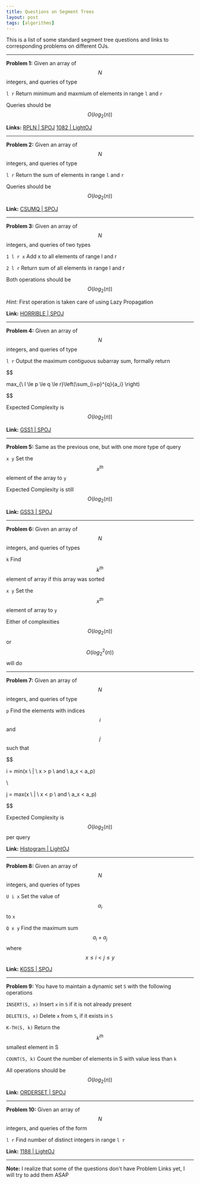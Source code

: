 ```yaml
---
title: Questions on Segment Trees
layout: post
tags: [algorithms]
---
```


This is a list of some standard segment tree questions and links to corresponding problems on different OJs.

---

**Problem 1:** Given an array of $$N$$ integers, and queries of type

`l r`  Return minimum and maxmium of elements in range `l` and `r`

Queries should be $$O(log_2(n))$$

**Links:** [RPLN \| SPOJ](http://www.spoj.com/problems/RPLN/) [1082 \| LightOJ](http://lightoj.com/volume_showproblem.php?problem=1082)

---

**Problem 2:** Given an array of $$N$$ integers, and queries of type

`l r`  Return the sum of elements in range `l` and `r`

Queries should be $$O(log_2(n))$$

**Link:** [CSUMQ \| SPOJ](http://www.spoj.com/problems/CSUMQ/)

---

**Problem 3:** Given an array of $$N$$ integers, and queries of two types

`1 l r x`  Add x to all elements of range l and r


`2 l r` Return sum of all elements in range l and r

Both operations should be $$O(log_2(n))$$

*Hint:* First operation is taken care of using Lazy Propagation

**Link:** [HORRIBLE \| SPOJ](http://www.spoj.com/problems/HORRIBLE/)

---

**Problem 4:** Given an array of $$N$$ integers, and queries of type

`l r`  Output the maximum contiguous subarray sum, formally return

$$

max_{\ l \le p \le q \le r}\left(\sum_{i=p}^{q}{a_i} \right)

$$

Expected Complexity is $$O(log_2(n))$$

**Link:** [GSS1 \| SPOJ](http://www.spoj.com/problems/GSS1/)

---

**Problem 5:** Same as the previous one, but with one more type of query

`x y` Set the $$x^{th}$$ element of the array to `y`

Expected Complexity is still $$O(log_2(n))$$

**Link:** [GSS3 \| SPOJ](http://www.spoj.com/problems/GSS3/)

---

**Problem 6:** Given an array of $$N$$ integers, and queries of types

`k`  Find $$k^{th}$$ element of array if this array was sorted

`x y` Set the $$x^{th}$$ element of array to `y`

Either of complexities $$O(log_2(n))$$ or $$O(log_2^2(n))$$ will do

---

**Problem 7:** Given an array of $$N$$ integers, and queries of type

`p` Find the elements with indices $$i$$ and $$j$$ such that

$$

i = min(x \ | \ x > p \ and \ a_x < a_p)

\\

j = max(x \ | \ x < p \ and \ a_x < a_p)

$$

Expected Complexity is $$O(log_2(n))$$ per query

**Link:** [Histogram \| LightOJ](http://lightoj.com/volume_showproblem.php?problem=1083)

---

**Problem 8:** Given an array of $$N$$ integers, and queries of types

`U i x`   Set the value of $$a_i$$ to `x`

`Q x y`   Find the maximum sum $$a_i + a_j$$ where $$x \le i \lt j \le y$$

**Link:** [KGSS \| SPOJ](http://spoj.com/problems/KGSS)

---

**Problem 9:** You have to maintain a dynamic set `S` with the following operations

`INSERT(S, x)`   Insert `x` in `S` if it is not already present

`DELETE(S, x)`   Delete `x` from `S`, if it exists in `S`

`K-TH(S, k)`     Return the $$k^{th}$$ smallest element in S

`COUNT(S, k)`    Count the number of elements in S with value less than `k`

All operations should be $$O(log_2(n))$$

**Link:** [ORDERSET \| SPOJ](http://spoj.com/problems/ORDERSET)

---

**Problem 10:** Given an array of $$N$$ integers, and queries of the form

`l r` Find number of distinct integers in range `l r`

**Link:** [1188 \| LightOJ](http://lightoj.com/volume_showproblem.php?problem=1188)

---

**Note:** I realize that some of the questions don't have Problem Links yet, I will try to add them ASAP
